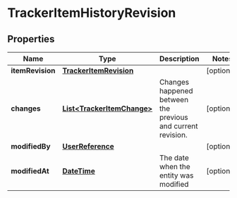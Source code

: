 

# TrackerItemHistoryRevision

## Properties

Name | Type | Description | Notes
------------ | ------------- | ------------- | -------------
**itemRevision** | [**TrackerItemRevision**](TrackerItemRevision.md) |  |  [optional]
**changes** | [**List&lt;TrackerItemChange&gt;**](TrackerItemChange.md) | Changes happened between the previous and current revision. |  [optional]
**modifiedBy** | [**UserReference**](UserReference.md) |  |  [optional]
**modifiedAt** | [**DateTime**](DateTime.md) | The date when the entity was modified |  [optional]




